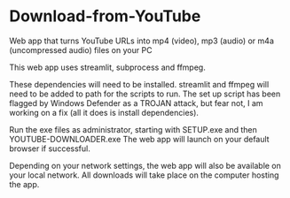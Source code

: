 # Download-from-YouTube
Web app that turns YouTube URLs into mp4 (video), mp3 (audio) or m4a (uncompressed audio) files on your PC

This web app uses streamlit, subprocess and ffmpeg.

These dependencies will need to be installed. streamlit and ffmpeg will need to be added to path for the scripts to run.
The set up script has been flagged by Windows Defender as a TROJAN attack, but fear not, I am working on a fix (all it does is install dependencies).

Run the exe files as administrator, starting with SETUP.exe and then YOUTUBE-DOWNLOADER.exe
The web app will launch on your default browser if successful.

Depending on your network settings, the web app will also be available on your local network.
All downloads will take place on the computer hosting the app.
